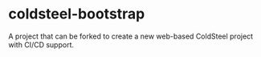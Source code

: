 # coldsteel-bootstrap
A project that can be forked to create a new web-based ColdSteel project with CI/CD support.
